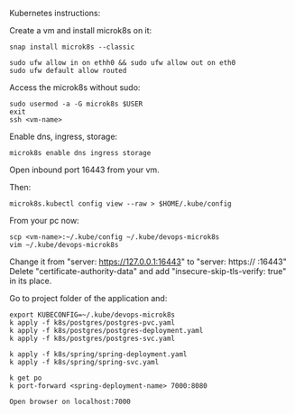 Kubernetes instructions:

Create a vm and install microk8s on it:

	snap install microk8s --classic
	
	sudo ufw allow in on ethh0 && sudo ufw allow out on eth0
	sudo ufw default allow routed



Access the microk8s without sudo:

	sudo usermod -a -G microk8s $USER
	exit
	ssh <vm-name>

Enable dns, ingress, storage:

	microk8s enable dns ingress storage

Open inbound port 16443 from your vm.

Then:

	microk8s.kubectl config view --raw > $HOME/.kube/config

From your pc now:

	scp <vm-name>:~/.kube/config ~/.kube/devops-microk8s
	vim ~/.kube/devops-microk8s

Change it from "server: https://127.0.0.1:16443" to "server: https:// <server-public-ip> :16443"
Delete "certificate-authority-data" and add "insecure-skip-tls-verify: true" in its place.

Go to project folder of the application and:

	export KUBECONFIG=~/.kube/devops-microk8s
	k apply -f k8s/postgres/postgres-pvc.yaml
	k apply -f k8s/postgres/postgres-deployment.yaml
	k apply -f k8s/postgres/postgres-svc.yaml
	
	k apply -f k8s/spring/spring-deployment.yaml
	k apply -f k8s/spring/spring-svc.yaml
	
	k get po
	k port-forward <spring-deployment-name> 7000:8080

	Open browser on localhost:7000
